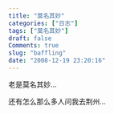 ```yaml
---
title: "莫名其妙"
categories: ["日志"]
tags: ["莫名其妙"]
draft: false
Comments: true
slug: "baffling"
date: "2008-12-19 23:20:16"
---
```


老是莫名其妙...
 
还有怎么那么多人问我去荆州...

